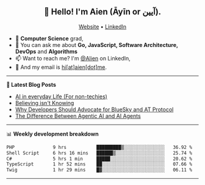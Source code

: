 <h2 align="center">👋 Hello! I'm Aien (Āyīn or آیین).</h2>
<p align="center">
  <a href="https://www.aien.me">Website</a> •
  <a href="https://www.linkedin.com/in/aiensaidi/">LinkedIn</a>
</p>


- 🌱 **Computer Science** grad,
- 💬 You can ask me about **Go, JavaScript, Software Architecture, DevOps** and **Algorithms**
- 📫 Want to reach me? I'm [@Alien](https://www.linkedin.com/in/aiensaidi/) on LinkedIn,
- 📧 And my email is [hi[at]aien[dot]me](mailto:hi@aien.me).

-------

**📝 Latest Blog Posts**

<!-- BLOG-POST-LIST:START -->
- [AI in everyday Life (For non-techies)](https://aien.me/ai-in-everyday-life-for-non-techies/)
- [Believing isn't Knowing](https://aien.me/believing-isnt-knowing/)
- [Why Developers Should Advocate for BlueSky and AT Protocol](https://aien.me/why-developers-should-advocate-for-bluesky-and-at-protocol/)
- [The Difference Between Agentic AI and AI Agents](https://aien.me/the-difference-between-agentic-ai-and-ai-agents/)
<!-- BLOG-POST-LIST:END -->

-------

📊 **Weekly development breakdown**
<!--START_SECTION:waka-->

```txt
PHP              9 hrs           █████████▒░░░░░░░░░░░░░░░   36.92 %
Shell Script     6 hrs 16 mins   ██████▒░░░░░░░░░░░░░░░░░░   25.74 %
C#               5 hrs 1 min     █████░░░░░░░░░░░░░░░░░░░░   20.62 %
TypeScript       1 hr 52 mins    ██░░░░░░░░░░░░░░░░░░░░░░░   07.66 %
Twig             1 hr 29 mins    █▓░░░░░░░░░░░░░░░░░░░░░░░   06.11 %
```

<!--END_SECTION:waka-->

-------
